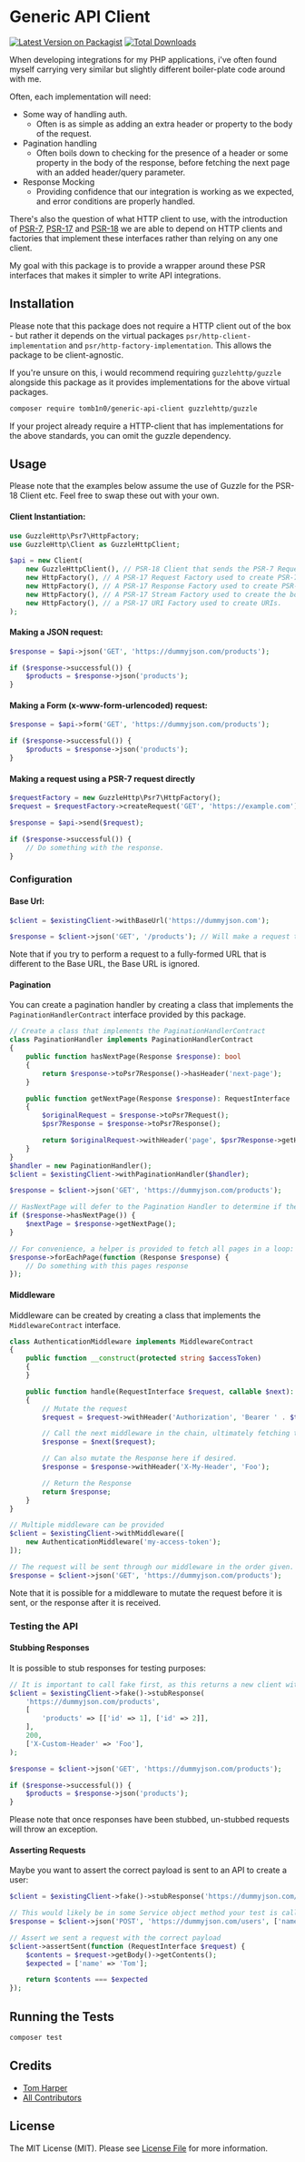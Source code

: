 # Generic API Client

[![Latest Version on Packagist](https://img.shields.io/packagist/v/tomb1n0/generic-api-client.svg?style=flat-square)](https://packagist.org/packages/tomb1n0/generic-api-client)
[![Total Downloads](https://img.shields.io/packagist/dt/tomb1n0/generic-api-client.svg?style=flat-square)](https://packagist.org/packages/tomb1n0/generic-api-client)

When developing integrations for my PHP applications, i've often found myself carrying very similar but slightly different boiler-plate code around with me.

Often, each implementation will need:

-   Some way of handling auth.
    -   Often is as simple as adding an extra header or property to the body of the request.
-   Pagination handling
    -   Often boils down to checking for the presence of a header or some property in the body of the response, before fetching the next page with an added header/query parameter.
-   Response Mocking
    -   Providing confidence that our integration is working as we expected, and error conditions are properly handled.

There's also the question of what HTTP client to use, with the introduction of [PSR-7](https://www.php-fig.org/psr/psr-7/), [PSR-17](https://www.php-fig.org/psr/psr-17) and [PSR-18](https://www.php-fig.org/psr/psr-18) we are able to depend on HTTP clients and factories that implement these interfaces rather than relying on any one client.

My goal with this package is to provide a wrapper around these PSR interfaces that makes it simpler to write API integrations.

## Installation

Please note that this package does not require a HTTP client out of the box - but rather it depends on the virtual packages `psr/http-client-implementation` and `psr/http-factory-implementation`. This allows the package to be client-agnostic.

If you're unsure on this, i would recommend requiring `guzzlehttp/guzzle` alongside this package as it provides implementations for the above virtual packages.

```bash
composer require tomb1n0/generic-api-client guzzlehttp/guzzle
```

If your project already require a HTTP-client that has implementations for the above standards, you can omit the guzzle dependency.

## Usage

Please note that the examples below assume the use of Guzzle for the PSR-18 Client etc. Feel free to swap these out with your own.

#### Client Instantiation:

```php
use GuzzleHttp\Psr7\HttpFactory;
use GuzzleHttp\Client as GuzzleHttpClient;

$api = new Client(
    new GuzzleHttpClient(), // PSR-18 Client that sends the PSR-7 Request
    new HttpFactory(), // A PSR-17 Request Factory used to create PSR-7 Requests
    new HttpFactory(), // A PSR-17 Response Factory used to create PSR-7 Responses
    new HttpFactory(), // A PSR-17 Stream Factory used to create the bodies of our PSR-7 requests
    new HttpFactory(), // a PSR-17 URI Factory used to create URIs.
);
```

#### Making a JSON request:

```php
$response = $api->json('GET', 'https://dummyjson.com/products');

if ($response->successful()) {
    $products = $response->json('products');
}
```

#### Making a Form (x-www-form-urlencoded) request:

```php
$response = $api->form('GET', 'https://dummyjson.com/products');

if ($response->successful()) {
    $products = $response->json('products');
}
```

#### Making a request using a PSR-7 request directly

```php
$requestFactory = new GuzzleHttp\Psr7\HttpFactory();
$request = $requestFactory->createRequest('GET', 'https://example.com');

$response = $api->send($request);

if ($response->successful()) {
    // Do something with the response.
}
```

### Configuration

#### Base Url:

```php
$client = $existingClient->withBaseUrl('https://dummyjson.com');

$response = $client->json('GET', '/products'); // Will make a request to https://dummyjson.com/products.
```

Note that if you try to perform a request to a fully-formed URL that is different to the Base URL, the Base URL is ignored.

#### Pagination

You can create a pagination handler by creating a class that implements the `PaginationHandlerContract` interface provided by this package.

```php
// Create a class that implements the PaginationHandlerContract
class PaginationHandler implements PaginationHandlerContract
{
    public function hasNextPage(Response $response): bool
    {
        return $response->toPsr7Response()->hasHeader('next-page');
    }

    public function getNextPage(Response $response): RequestInterface
    {
        $originalRequest = $response->toPsr7Request();
        $psr7Response = $response->toPsr7Response();

        return $originalRequest->withHeader('page', $psr7Response->getHeaderLine('next-page'));
    }
}
$handler = new PaginationHandler();
$client = $existingClient->withPaginationHandler($handler);

$response = $client->json('GET', 'https://dummyjson.com/products');

// HasNextPage will defer to the Pagination Handler to determine if the Response has a next page
if ($response->hasNextPage()) {
    $nextPage = $response->getNextPage();
}

// For convenience, a helper is provided to fetch all pages in a loop:
$response->forEachPage(function (Response $response) {
    // Do something with this pages response
});
```

#### Middleware

Middleware can be created by creating a class that implements the `MiddlewareContract` interface.

```php
class AuthenticationMiddleware implements MiddlewareContract
{
    public function __construct(protected string $accessToken)
    {
    }

    public function handle(RequestInterface $request, callable $next): ResponseInterface
    {
        // Mutate the request
        $request = $request->withHeader('Authorization', 'Bearer ' . $this->accessToken);

        // Call the next middleware in the chain, ultimately fetching the Response.
        $response = $next($request);

        // Can also mutate the Response here if desired.
        $response = $response->withHeader('X-My-Header', 'Foo');

        // Return the Response
        return $response;
    }
}

// Multiple middleware can be provided
$client = $existingClient->withMiddleware([
    new AuthenticationMiddleware('my-access-token');
]);

// The request will be sent through our middleware in the order given.
$response = $client->json('GET', 'https://dummyjson.com/products');
```

Note that it is possible for a middleware to mutate the request before it is sent, or the response after it is received.

### Testing the API

#### Stubbing Responses

It is possible to stub responses for testing purposes:

```php
// It is important to call fake first, as this returns a new client with a Fake PSR-18 client underneath.
$client = $existingClient->fake()->stubResponse(
    'https://dummyjson.com/products',
    [
        'products' => [['id' => 1], ['id' => 2]],
    ],
    200,
    ['X-Custom-Header' => 'Foo'],
);

$response = $client->json('GET', 'https://dummyjson.com/products');

if ($response->successful()) {
    $products = $response->json('products');
}
```

Please note that once responses have been stubbed, un-stubbed requests will throw an exception.

#### Asserting Requests

Maybe you want to assert the correct payload is sent to an API to create a user:

```php
$client = $existingClient->fake()->stubResponse('https://dummyjson.com/users', null, 200);

// This would likely be in some Service object method your test is calling.
$response = $client->json('POST', 'https://dummyjson.com/users', ['name' => 'Tom']);

// Assert we sent a request with the correct payload
$client->assertSent(function (RequestInterface $request) {
    $contents = $request->getBody()->getContents();
    $expected = ['name' => 'Tom'];

    return $contents === $expected
});
```

## Running the Tests

```bash
composer test
```

## Credits

-   [Tom Harper](https://github.com/tomb1n0)
-   [All Contributors](../../contributors)

## License

The MIT License (MIT). Please see [License File](LICENSE.md) for more information.
